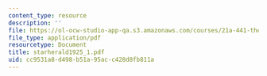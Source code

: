 ```yaml
---
content_type: resource
description: ''
file: https://ol-ocw-studio-app-qa.s3.amazonaws.com/courses/21a-441-the-conquest-of-america-spring-2004/cc9531a8d498b51a95acc428d8fb811a_starherald1925_1.pdf
file_type: application/pdf
resourcetype: Document
title: starherald1925_1.pdf
uid: cc9531a8-d498-b51a-95ac-c428d8fb811a
---
```

